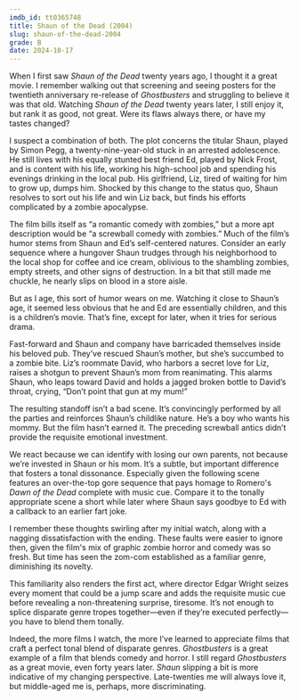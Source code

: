 ```yaml
---
imdb_id: tt0365748
title: Shaun of the Dead (2004)
slug: shaun-of-the-dead-2004
grade: B
date: 2024-10-17
---
```


When I first saw _Shaun of the Dead_ twenty years ago, I thought it a great movie. I remember walking out that screening and seeing posters for the twentieth anniversary re-release of <span data-imdb-id="tt0087332">_Ghostbusters_</span> and struggling to believe it was that old. Watching _Shaun of the Dead_ twenty years later, I still enjoy it, but rank it as good, not great. Were its flaws always there, or have my tastes changed?

<!-- end -->

I suspect a combination of both. The plot concerns the titular Shaun, played by Simon Pegg, a twenty-nine-year-old stuck in an arrested adolescence. He still lives with his equally stunted best friend Ed, played by Nick Frost, and is content with his life, working his high-school job and spending his evenings drinking in the local pub. His girlfriend, Liz, tired of waiting for him to grow up, dumps him. Shocked by this change to the status quo, Shaun resolves to sort out his life and win Liz back, but finds his efforts complicated by a zombie apocalypse.

The film bills itself as “a romantic comedy with zombies,” but a more apt description would be “a screwball comedy with zombies.” Much of the film’s humor stems from Shaun and Ed’s self-centered natures. Consider an early sequence where a hungover Shaun trudges through his neighborhood to the local shop for coffee and ice cream, oblivious to the shambling zombies, empty streets, and other signs of destruction. In a bit that still made me chuckle, he nearly slips on blood in a store aisle.

But as I age, this sort of humor wears on me. Watching it close to Shaun’s age, it seemed less obvious that he and Ed are essentially children, and this is a children’s movie. That’s fine, except for later, when it tries for serious drama.

Fast-forward and Shaun and company have barricaded themselves inside his beloved pub. They’ve rescued Shaun’s mother, but she’s succumbed to a zombie bite. Liz’s roommate David, who harbors a secret love for Liz, raises a shotgun to prevent Shaun’s mom from reanimating. This alarms Shaun, who leaps toward David and holds a jagged broken bottle to David’s throat, crying, “Don’t point that gun at my mum!”

The resulting standoff isn’t a bad scene. It’s convincingly performed by all the parties and reinforces Shaun’s childlike nature. He’s a boy who wants his mommy. But the film hasn’t earned it. The preceding screwball antics didn’t provide the requisite emotional investment.

We react because we can identify with losing our own parents, not because we’re invested in Shaun or his mom. It’s a subtle, but important difference that fosters a tonal dissonance. Especially given the following scene features an over-the-top gore sequence that pays homage to Romero's <span data-imdb-id="tt0077402">_Dawn of the Dead_</span> complete with music cue. Compare it to the tonally appropriate scene a short while later where Shaun says goodbye to Ed with a callback to an earlier fart joke.

I remember these thoughts swirling after my initial watch, along with a nagging dissatisfaction with the ending. These faults were easier to ignore then, given the film's mix of graphic zombie horror and comedy was so fresh. But time has seen the zom-com established as a familiar genre, diminishing its novelty.

This familiarity also renders the first act, where director Edgar Wright seizes every moment that could be a jump scare and adds the requisite music cue before revealing a non-threatening surprise, tiresome. It’s not enough to splice disparate genre tropes together—even if they’re executed perfectly—you have to blend them tonally.

Indeed, the more films I watch, the more I’ve learned to appreciate films that craft a perfect tonal blend of disparate genres. _Ghostbusters_ is a great example of a film that blends comedy and horror. I still regard _Ghostbusters_ as a great movie, even forty years later. _Shaun_ slipping a bit is more indicative of my changing perspective. Late-twenties me will always love it, but middle-aged me is, perhaps, more discriminating.
